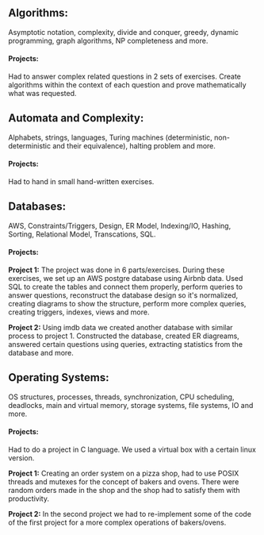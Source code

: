 ## Algorithms: 
Asymptotic notation, complexity, divide and conquer, greedy, dynamic programming, graph algorithms, NP completeness and more. 
#### Projects: 
Had to answer complex related questions in 2 sets of exercises. Create algorithms within the context of each question and prove mathematically what was requested.

## Automata and Complexity: 
Alphabets, strings, languages, Turing machines (deterministic, non-deterministic and their equivalence), halting problem and more. 
#### Projects: 
Had to hand in small hand-written exercises.

## Databases: 
AWS, Constraints/Triggers, Design, ER Model, Indexing/IO, Hashing, Sorting, Relational Model, Transcations, SQL. 
#### Projects: 
**Project 1:** The project was done in 6 parts/exercises. During these exercises, we set up an AWS postgre database using Airbnb data. Used SQL to create the tables and connect them properly, perform queries to answer questions, reconstruct the database design so it's normalized, creating diagrams to show the structure, perform more complex queries, creating triggers, indexes, views and more.

**Project 2:** Using imdb data we created another database with similar process to project 1. Constructed the database, created ER diagreams, answered certain questions using queries, extracting statistics from the database and more.

## Operating Systems: 
OS structures, processes, threads, synchronization, CPU scheduling, deadlocks, main and virtual memory, storage systems, file systems, IO and more.
#### Projects: 
Had to do a project in C language. We used a virtual box with a certain linux version. 

**Project 1:** Creating an order system on a pizza shop, had to use POSIX threads and mutexes for the concept of bakers and ovens. There were random orders made in the shop and the shop had to satisfy them with productivity.

**Project 2:** In the second project we had to re-implement some of the code of the first project for a more complex operations of bakers/ovens.


